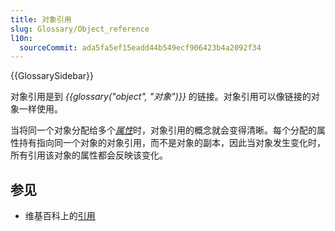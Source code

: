 ```yaml
---
title: 对象引用
slug: Glossary/Object_reference
l10n:
  sourceCommit: ada5fa5ef15eadd44b549ecf906423b4a2092f34
---
```


{{GlossarySidebar}}

对象引用是到 _{{glossary("object", "对象")}}_ 的链接。对象引用可以像链接的对象一样使用。

当将同一个对象分配给多个[*属性*](/en-US/docs/Glossary/Property/JavaScript)时，对象引用的概念就会变得清晰。每个分配的属性持有指向同一个对象的对象引用，而不是对象的副本，因此当对象发生变化时，所有引用该对象的属性都会反映该变化。

## 参见

- 维基百科上的[引用](https://zh.wikipedia.org/wiki/參照)
